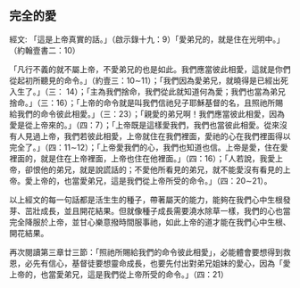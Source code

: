 ## 完全的愛 ##

經文: 「這是上帝真實的話。」（啟示錄十九：9）「愛弟兄的，就是住在光明中。」（約翰壹書二：10）



「凡行不義的就不屬上帝，不愛弟兄的也是如此。我們應當彼此相愛，這就是你們從起初所聽見的命令。」（約壹三：10∼11）；「我們因為愛弟兄，就曉得是已經出死入生了。」（三： 14）；「主為我們捨命，我們從此就知道何為愛；我們也當為弟兄捨命。」（三：16）；「上帝的命令就是叫我們信祂兒子耶穌基督的名，且照祂所賜給我們的命令彼此相愛。」（三：23）；「親愛的弟兄啊！我們應當彼此相愛，因為愛是從上帝來的。」（四：7）；「上帝既是這樣愛我們，我們也當彼此相愛。從來沒有人見過上帝，我們若彼此相愛，上帝就住在我們裡面，愛祂的心在我們裡面得以完全了。」（四：11∼12）；「上帝愛我們的心，我們也知道也信。上帝是愛，住在愛裡面的，就是住在上帝裡面，上帝也住在他裡面。」（四：16）；「人若說，我愛上帝，卻恨他的弟兄，就是說謊話的；不愛他所看見的弟兄，就不能愛沒有看見的上帝。愛上帝的，也當愛弟兄，這是我們從上帝所受的命令。」（四：20∼21）。

以上經文的每一句話都是活生生的種子，帶著屬天的能力，能夠在我們心中生根發芽、茁壯成長，並且開花結果。但就像種子成長需要澆水除草一樣，我們的心也當完全降服於上帝，並甘心樂意撥時間服事祂，如此上帝的道才能在我們心中生根、開花結果。

再次閱讀第三章廿三節：「照祂所賜給我們的命令彼此相愛」，必能體會要想得到救恩，必先有信心，基督徒要想靈命成長，也要先付出對弟兄姐妹的愛心，因為「愛上帝的，也當愛弟兄，這是我們從上帝所受的命令。」（四：21）